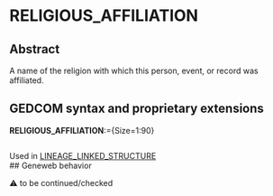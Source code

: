 ﻿# RELIGIOUS_AFFILIATION
## Abstract
A name of the religion with which this person, event, or record was affiliated.


## GEDCOM syntax and proprietary extensions

**RELIGIOUS_AFFILIATION**:={Size=1:90}
<pre>
</pre>
Used in <a href=Ged.LINEAGE_LINKED_STRUCTURE.md>LINEAGE_LINKED_STRUCTURE</a><br />## Geneweb behavior


:warning: to be continued/checked

